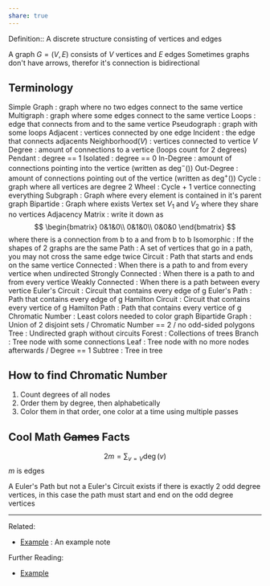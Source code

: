 ```yaml
---
share: true
---
```



Definition:: A discrete structure consisting of vertices and edges

A graph $G=(V, E)$ consists of $V$ vertices and $E$ edges
Sometimes graphs don't have arrows, therefor it's connection is bidirectional

## Terminology
Simple Graph : graph where no two edges connect to the same vertice
Multigraph : graph where some edges connect to the same vertice
Loops : edge that connects from and to the same vertice
Pseudograph : graph with some loops
Adjacent : vertices connected by one edge
Incident : the edge that connects adjacents
Neighborhood($V$) : vertices connected to vertice $V$ 
Degree : amount of connections to a vertice (loops count for 2 degrees)
Pendant : degree == 1
Isolated : degree == 0
In-Degree : amount of connections pointing into the vertice (written as $\deg^-()$)
Out-Degree : amount of connections pointing out of the vertice (written as $\deg^+()$)
Cycle : graph where all vertices are degree 2
Wheel : Cycle + 1 vertice connecting everything
Subgraph : Graph where every element is contained in it's parent graph
Bipartide : Graph where exists Vertex set $V_1$ and $V_2$ where they share no vertices
Adjacency Matrix : write it down as
$$
\begin{bmatrix}
0&1&0\\
0&1&0\\
0&0&0
\end{bmatrix}
$$
where there is a connection from b to a and from b to b
Isomorphic : If the shapes of 2 graphs are the same
Path : A set of vertices that go in a path, you may not cross the same edge twice
Circuit : Path that starts and ends on the same vertice
Connected : When there is a path to and from every vertice when undirected
Strongly Connected : When there is a path to and from every vertice
Weakly Connected : When there is a path between every vertice
Euler's Circuit : Circuit that contains every edge of g
Euler's Path : Path that contains every edge of g
Hamilton Circuit : Circuit that contains every vertice of g
Hamilton Path : Path that contains every vertice of g
Chromatic Number : Least colors needed to color graph
Bipartide Graph : Union of 2 disjoint sets / Chromatic Number == 2 / no odd-sided polygons
Tree : Undirected graph without circuits
Forest : Collections of trees
Branch : Tree node with some connections
Leaf : Tree node with no more nodes afterwards / Degree == 1
Subtree : Tree in tree

## How to find Chromatic Number
1. Count degrees of all nodes
2. Order them by degree, then alphabetically
3. Color them in that order, one color at a time using multiple passes

## Cool Math ~~Games~~ Facts
$$
2m = \sum_{v=V}\deg(v)
$$
$m$ is edges

A Euler's Path but not a Euler's Circuit exists if there is exactly 2 odd degree vertices, in this case the path must start and end on the odd degree vertices


---
Related:
- [Example](../../Example.md) : An example note

Further Reading:
- [Example](../../Example.md)
